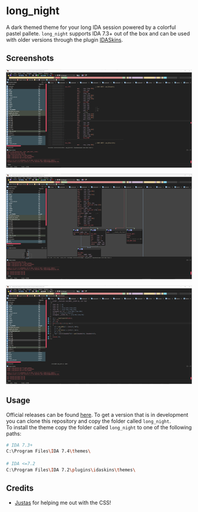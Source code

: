 # long_night
A dark themed theme for your long IDA session powered by a colorful pastel pallete. `long_night` supports IDA 7.3+ out of the box and can be used with older versions through the plugin [IDASkins](https://github.com/zyantific/IDASkins).

## Screenshots
![linear](images/linear.png)

![graph](images/graph.png)

![decompilation](images/decompilation.png)

## Usage
Official releases can be found [here](https://github.com/ioncodes/long_night/releases). To get a version that is in development you can clone this repository and copy the folder called `long_night`.  
To install the theme copy the folder called `long_night` to one of the following paths:

```sh
# IDA 7.3+
C:\Program Files\IDA 7.4\themes\

# IDA <=7.2
C:\Program Files\IDA 7.2\plugins\idaskins\themes\
```

## Credits
* [Justas](https://github.com/JustasMasiulis) for helping me out with the CSS!